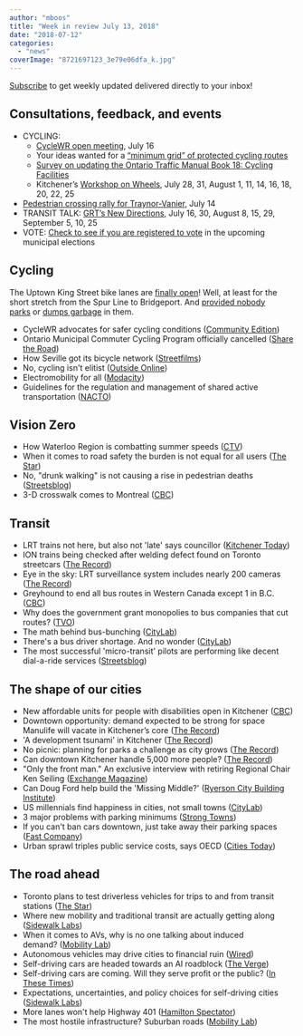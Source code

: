 ```yaml
---
author: "mboos"
title: "Week in review July 13, 2018"
date: "2018-07-12"
categories: 
  - "news"
coverImage: "8721697123_3e79e06dfa_k.jpg"
---
```


[Subscribe](https://eepurl.com/4Mtkf) to get weekly updated delivered directly to your inbox!

## Consultations, feedback, and events

- CYCLING:
    - [CycleWR open meeting](https://www.eventbrite.ca/e/cyclewr-open-meeting-tickets-47618852269?aff=efbeventtix), July 16
    - Your ideas wanted for a [“minimum grid” of protected cycling routes](https://mboos.github.io/bikeways4everybody/)
    - [Survey on updating the Ontario Traffic Manual Book 18: Cycling Facilities](https://www.surveymonkey.com/r/2018OBSOTC)
    - Kitchener’s [Workshop on Wheels](https://www.kitchener.ca/en/city-services/cycling-and-trails-master-plan.aspx), July 28, 31, August 1, 11, 14, 16, 18, 20, 22, 25
- [Pedestrian crossing rally for Traynor-Vanier](https://www.facebook.com/events/189264161920221/), July 14
- TRANSIT TALK: [GRT’s New Directions](https://web.facebook.com/pg/GRTROW/events/?ref=page_internal), July 16, 30, August 8, 15, 29, September 5, 10, 25
- VOTE: [Check to see if you are registered to vote](https://www.voterlookup.ca/home.aspx) in the upcoming municipal elections

## Cycling

The Uptown King Street bike lanes are [finally open](https://www.regionofwaterloo.ca/Modules/News/index.aspx?feedId=ab159244-c732-45c7-b4c9-67b38b43eed5&newsId=a0d09f4e-9c1a-4633-bdf3-63e442359db3)! Well, at least for the short stretch from the Spur Line to Bridgeport. And [provided nobody parks](https://www.therecord.com/news-story/8737190-caution-learning-curve-ahead/) or [dumps garbage](https://twitter.com/dunkalunk/status/1017526810593124353) in them.

- CycleWR advocates for safer cycling conditions ([Community Edition](https://communityedition.ca/cycle-wr-advocates-for-safer-biking-conditions/))
- Ontario Municipal Commuter Cycling Program officially cancelled ([Share the Road](https://medium.com/share-the-road-cycling-coalition/ontario-municipal-commuter-cycling-program-officially-cancelled-a01b7dea503a))
- How Seville got its bicycle network ([Streetfilms](https://vimeo.com/276916492))
- No, cycling isn't elitist ([Outside Online](https://www.outsideonline.com/2323886/cargo-bike-backlash))
- Electromobility for all ([Modacity](https://www.modacitylife.com/blog/electromobility-for-all))
- Guidelines for the regulation and management of shared active transportation ([NACTO](https://nacto.org/2018/07/11/shared-active-transportation-guidelines/))

## Vision Zero

- How Waterloo Region is combatting summer speeds ([CTV](https://kitchener.ctvnews.ca/video?clipId=1432721))
- When it comes to road safety the burden is not equal for all users ([The Star](https://www.thestar.com/news/city_hall/2018/07/02/when-it-comes-to-road-safety-in-toronto-the-burden-is-not-equal-for-all-users.html))
- No, "drunk walking" is not causing a rise in pedestrian deaths ([Streetsblog](https://usa.streetsblog.org/2018/07/06/no-drunk-walking-is-not-causing-the-rise-in-pedestrian-deaths/))
- 3-D crosswalk comes to Montreal ([CBC](https://www.cbc.ca/news/canada/montreal/3d-crosswalk-comes-to-outremont-1.4741580?cmp=FB_Post_News))

## Transit

- LRT trains not here, but also not 'late' says councillor ([Kitchener Today](https://www.kitchenertoday.com/local-news/lrt-trains-not-here-but-also-not-late-says-councillor-969539))
- ION trains being checked after welding defect found on Toronto streetcars ([The Record](https://www.therecord.com/news-story/8723069-ion-trains-being-checked-after-welding-defect-found-on-toronto-streetcars/))
- Eye in the sky: LRT surveillance system includes nearly 200 cameras ([The Record](https://www.therecord.com/news-story/8736831-eye-in-the-sky-lrt-surveillance-system-includes-nearly-200-cameras/))
- Greyhound to end all bus routes in Western Canada except 1 in B.C. ([CBC](https://www.cbc.ca/news/canada/edmonton/greyhound-cancellations-alberta-manitoba-saskatchewan-british-columbia-1.4739459?cmp=rss))
- Why does the government grant monopolies to bus companies that cut routes? ([TVO](https://tvo.org/article/current-affairs/why-does-the-government-grant-monopolies-to-bus-companies-that-cut-routes))
- The math behind bus-bunching ([CityLab](https://www.citylab.com/transportation/2018/07/math-explains-why-your-bus-is-so-late/564200/))
- There's a bus driver shortage. And no wonder ([CityLab](https://www.citylab.com/transportation/2018/06/why-wont-anyone-drive-the-bus/563555/))
- The most successful 'micro-transit' pilots are performing like decent dial-a-ride services ([Streetsblog](https://usa.streetsblog.org/2018/07/03/the-most-successful-micro-transit-pilots-are-performing-like-decent-dial-a-ride-services/))

## The shape of our cities

- New affordable units for people with disabilities open in Kitchener ([CBC](https://www.cbc.ca/news/canada/kitchener-waterloo/affordable-housing-disabilities-kitchener-1.4726626?cmp=rss))
- Downtown opportunity: demand expected to be strong for space Manulife will vacate in Kitchener’s core ([The Record](https://www.therecord.com/news-story/8705179-downtown-opportunity-demand-expected-to-be-strong-for-space-manulife-will-vacate-in-kitchener-s-core/))
- 'A development tsunami' in Kitchener ([The Record](https://www.therecord.com/news-story/8728408--a-development-tsunami-in-kitchener/))
- No picnic: planning for parks a challenge as city grows ([The Record](https://www.therecord.com/news-story/8728065-no-picnic-planning-for-parks-a-challenge-as-city-grows/))
- Can downtown Kitchener handle 5,000 more people? ([The Record](https://www.therecord.com/news-story/8728357-can-downtown-kitchener-handle-5-000-more-people-/))
- "Only the front man." An exclusive interview with retiring Regional Chair Ken Seiling ([Exchange Magazine](https://www.exchangemagazine.com/currentissue/ExchangeVol35No7/cover1/files/mobile/index.html))
- Can Doug Ford help build the 'Missing Middle?' ([Ryerson City Building Institute](https://www.citybuildinginstitute.ca/2018/06/28/can-doug-ford-help-build-the-missing-middle/))
- US millennials find happiness in cities, not small towns ([CityLab](https://www.citylab.com/life/2018/06/millennials-are-happiest-in-cities/563999/))
- 3 major problems with parking minimums ([Strong Towns](https://www.strongtowns.org/journal/2018/7/2/3-major-problems-with-parking-minimums))
- If you can't ban cars downtown, just take away their parking spaces ([Fast Company](https://www.fastcompany.com/40434409/if-you-cant-ban-cars-downtown-just-take-away-the-parking-spaces))
- Urban sprawl triples public service costs, says OECD ([Cities Today](https://cities-today.com/urban-sprawl-triples-public-service-costs-says-oecd/))

## The road ahead

- Toronto plans to test driverless vehicles for trips to and from transit stations ([The Star](https://www.thestar.com/news/gta/2018/07/03/toronto-plans-to-test-driverless-vehicles-for-trips-to-and-from-transit-stations.html))
- Where new mobility and traditional transit are actually getting along ([Sidewalk Labs](https://medium.com/sidewalk-talk/where-new-mobility-and-traditional-transit-are-actually-getting-along-15b235242430))
- When it comes to AVs, why is no one talking about induced demand? ([Mobility Lab](https://mobilitylab.org/2018/06/14/when-it-comes-to-avs-why-is-no-one-talking-about-induced-demand/))
- Autonomous vehicles may drive cities to financial ruin ([Wired](https://www.wired.com/story/autonomous-vehicles-might-drive-cities-to-financial-ruin))
- Self-driving cars are headed towards an AI roadblock ([The Verge](https://www.theverge.com/2018/7/3/17530232/self-driving-ai-winter-full-autonomy-waymo-tesla-uber))
- Self-driving cars are coming. Will they serve profit or the public? ([In These Times](https://inthesetimes.com/features/self-driving_cars_auto_industry_city_planning.html))
- Expectations, uncertainties, and policy choices for self-driving cities ([Sidewalk Labs](https://medium.com/sidewalk-talk/expectations-uncertainties-and-policy-choices-for-self-driving-cities-38b6605fd7a3))
- More lanes won't help Highway 401 ([Hamilton Spectator](https://www.thespec.com/opinion-story/8709362-more-lanes-won-t-help-highway-401/))
- The most hostile infrastructure? Suburban roads ([Mobility Lab](https://mobilitylab.org/2018/06/06/hostile-infrastructure-suburban-roads/))
